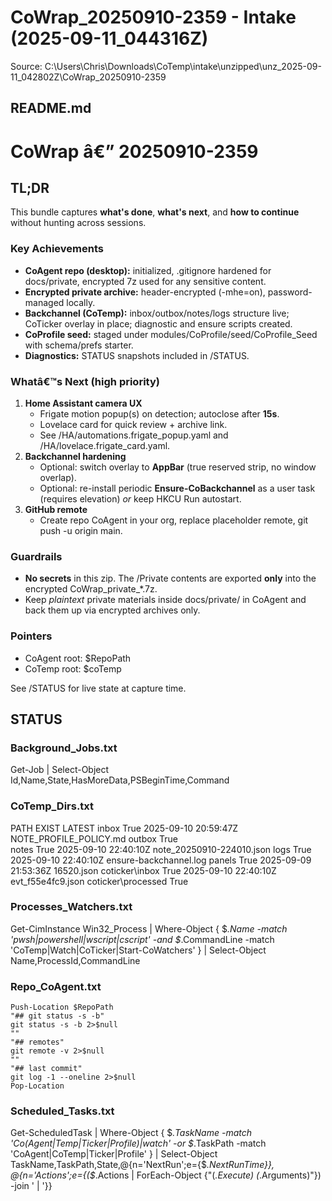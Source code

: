 ﻿# CoWrap_20250910-2359 - Intake (2025-09-11_044316Z)
Source: C:\Users\Chris\Downloads\CoTemp\intake\unzipped\unz_2025-09-11_042802Z\CoWrap_20250910-2359

## README.md
# CoWrap â€” 20250910-2359

## TL;DR
This bundle captures **what's done**, **what's next**, and **how to continue** without hunting across sessions.

### Key Achievements
- **CoAgent repo (desktop):** initialized, .gitignore hardened for docs/private, encrypted 7z used for any sensitive content.
- **Encrypted private archive:** header-encrypted (-mhe=on), password-managed locally.
- **Backchannel (CoTemp):** inbox/outbox/notes/logs structure live; CoTicker overlay in place; diagnostic and ensure scripts created.
- **CoProfile seed:** staged under modules/CoProfile/seed/CoProfile_Seed with schema/prefs starter.
- **Diagnostics:** STATUS snapshots included in /STATUS.

### Whatâ€™s Next (high priority)
1. **Home Assistant camera UX**
   - Frigate motion popup(s) on detection; autoclose after **15s**.
   - Lovelace card for quick review + archive link.
   - See /HA/automations.frigate_popup.yaml and /HA/lovelace.frigate_card.yaml.
2. **Backchannel hardening**
   - Optional: switch overlay to **AppBar** (true reserved strip, no window overlap).
   - Optional: re-install periodic **Ensure-CoBackchannel** as a user task (requires elevation) *or* keep HKCU Run autostart.
3. **GitHub remote**
   - Create repo CoAgent in your org, replace placeholder remote, git push -u origin main.

### Guardrails
- **No secrets** in this zip. The /Private contents are exported **only** into the encrypted CoWrap_private_*.7z.
- Keep *plaintext* private materials inside docs/private/ in CoAgent and back them up via encrypted archives only.

### Pointers
- CoAgent root: $RepoPath
- CoTemp root:  $coTemp

See /STATUS for live state at capture time.


## STATUS
### Background_Jobs.txt
 Get-Job | Select-Object Id,Name,State,HasMoreData,PSBeginTime,Command 



### CoTemp_Dirs.txt
PATH                   EXIST LATEST
inbox                  True  2025-09-10 20:59:47Z  NOTE_PROFILE_POLICY.md
outbox                 True  
notes                  True  2025-09-10 22:40:10Z  note_20250910-224010.json
logs                   True  2025-09-10 22:40:10Z  ensure-backchannel.log
panels                 True  2025-09-09 21:53:36Z  16520.json
coticker\inbox         True  2025-09-10 22:40:10Z  evt_f55e4fc9.json
coticker\processed     True  


### Processes_Watchers.txt

  Get-CimInstance Win32_Process |
    Where-Object { $_.Name -match 'pwsh|powershell|wscript|cscript' -and $_.CommandLine -match 'CoTemp|Watch|CoTicker|Start-CoWatchers' } |
    Select-Object Name,ProcessId,CommandLine




### Repo_CoAgent.txt

    Push-Location $RepoPath
    "## git status -s -b"
    git status -s -b 2>$null
    ""
    "## remotes"
    git remote -v 2>$null
    ""
    "## last commit"
    git log -1 --oneline 2>$null
    Pop-Location
  



### Scheduled_Tasks.txt

  Get-ScheduledTask |
    Where-Object { $_.TaskName -match 'Co(Agent|Temp|Ticker|Profile)|watch' -or $_.TaskPath -match 'CoAgent|CoTemp|Ticker|Profile' } |
    Select-Object TaskName,TaskPath,State,@{n='NextRun';e={$_.NextRunTime}},
                  @{n='Actions';e={($_.Actions | ForEach-Object {"$($_.Execute) $($_.Arguments)"}) -join ' | '}}





